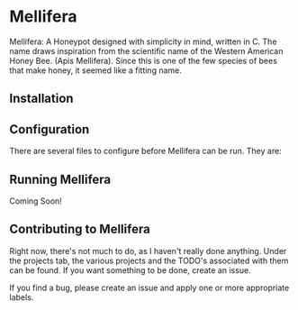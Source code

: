 
# Mellifera

Mellifera: A Honeypot designed with simplicity in mind, written in C.
The name draws inspiration from the scientific name of the Western American
Honey Bee. (Apis Mellifera). Since this is one of the few species of bees that
make honey, it seemed like a fitting name.

## Installation


## Configuration

There are several files to configure before Mellifera can be run. They are:

## Running Mellifera

Coming Soon!

## Contributing to Mellifera

Right now, there's not much to do, as I haven't really done anything.
Under the projects tab, the various projects and the TODO's associated
with them can be found. If you want something to be done, create an issue.

If you find a bug, please create an issue and apply one or more appropriate labels.
